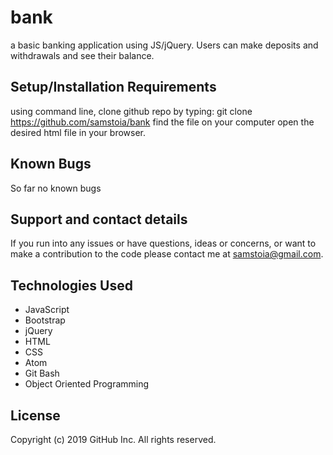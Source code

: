 # bank
a basic banking application using JS/jQuery.  Users can make deposits and withdrawals and see their balance.


## Setup/Installation Requirements
using command line, clone github repo by typing: git clone https://github.com/samstoia/bank
find the file on your computer
open the desired html file in your browser.

## Known Bugs
So far no known bugs

## Support and contact details
If you run into any issues or have questions, ideas or concerns, or want to make a contribution to the code please contact me at samstoia@gmail.com.

## Technologies Used
* JavaScript
* Bootstrap
* jQuery
* HTML
* CSS
* Atom
* Git Bash
* Object Oriented Programming
## License
Copyright (c) 2019 GitHub Inc. All rights reserved.
